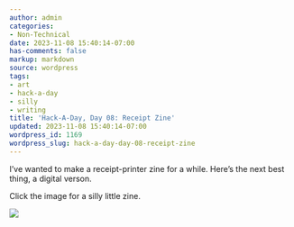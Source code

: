 ```yaml
---
author: admin
categories:
- Non-Technical
date: 2023-11-08 15:40:14-07:00
has-comments: false
markup: markdown
source: wordpress
tags:
- art
- hack-a-day
- silly
- writing
title: 'Hack-A-Day, Day 08: Receipt Zine'
updated: 2023-11-08 15:40:14-07:00
wordpress_id: 1169
wordpress_slug: hack-a-day-day-08-receipt-zine
---
```

I’ve wanted to make a receipt-printer zine for a while. Here’s the next best thing, a digital verson.

Click the image for a silly little zine.

[![](../wp-content/uploads/2023/11/zine.png)](https://za3k.github.io/ha3k-08-receipt/)
